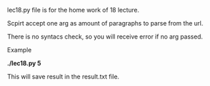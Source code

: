 
lec18.py file is for the home work of 18 lecture.

Scpirt accept one arg as amount of paragraphs to parse from the url.

There is no syntacs check, so you will receive error if no arg passed.

Example

**./lec18.py 5**

This will save result in the result.txt file.
